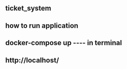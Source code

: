 ## ticket_system

## how to run application 
## docker-compose up ---- in terminal
##  http://localhost/



